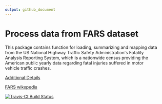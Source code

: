 ```yaml
---
output: github_document
---
```


<!-- README.md is generated from README.Rmd. Please edit that file -->



# Process data from FARS dataset

This package contains function for loading, summarizing and mapping data from the US National Highway Traffic Safety Administration's Fatality Analysis Reporting System, which is a nationwide census providing the American public yearly data regarding fatal injuries suffered in motor vehicle traffic crashes. 

[Additional Details](vignettes/fars.md)

[FARS wikepedia](https://en.wikipedia.org/wiki/Fatality_Analysis_Reporting_System)

[![Travis-CI Build Status](https://travis-ci.org/tcoopermont/fars.svg?branch=master)](https://travis-ci.org/tcoopermont/fars)
